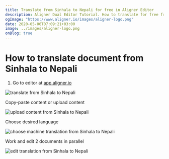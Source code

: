 ```yaml
---
title: Translate from Sinhala to Nepali for free in Aligner Editor
description: Aligner Dual Editor Tutorial. How to translate for free from Sinhala to Nepali. Aligner is multilingual document management platform. 
ogImage: "https://www.aligner.io/images/aligner-logo.png"
date: 2020-05-06T07:09:21+03:00
image: ../images/aligner-logo.png
onBlog: true
---
```


# How to translate document from Sinhala to Nepali

1. Go to editor at [app.aligner.io](https://app.aligner.io "Aligner App web page")

![translate from Sinhala to Nepali](../aligner-blank-editor.png "translate from Sinhala to Nepali")

Copy-paste content or upload content

![upload content from Sinhala to Nepali](../aligner-uploaded-document.png "upload content from Sinhala to Nepali")

Choose desired language

![choose machine translation from Sinhala to Nepali](../aligner-language-dropdown.png "choose machine translation from Sinhala to Nepali")

Work and edit 2 documents in parallel

![edit translation from Sinhala to Nepali](../aligner-double-sitded-editor.png "edit translation from Sinhala to Nepali")

